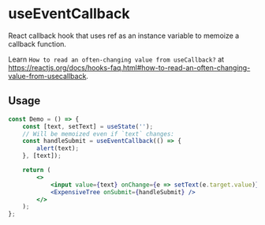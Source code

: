 # useEventCallback

React callback hook that uses ref as an instance variable to memoize a callback function.

Learn `How to read an often-changing value from useCallback?` at https://reactjs.org/docs/hooks-faq.html#how-to-read-an-often-changing-value-from-usecallback.

## Usage

```jsx
const Demo = () => {
    const [text, setText] = useState('');
    // Will be memoized even if `text` changes:
    const handleSubmit = useEventCallback(() => {
        alert(text);
    }, [text]);

    return (
        <>
            <input value={text} onChange={e => setText(e.target.value)} />
            <ExpensiveTree onSubmit={handleSubmit} />
        </>
    );
};
```
